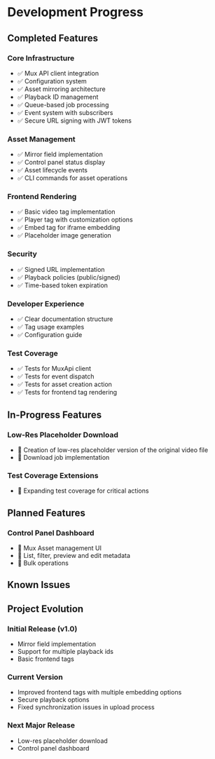 # Development Progress

## Completed Features

### Core Infrastructure

- ✅ Mux API client integration
- ✅ Configuration system
- ✅ Asset mirroring architecture
- ✅ Playback ID management
- ✅ Queue-based job processing
- ✅ Event system with subscribers
- ✅ Secure URL signing with JWT tokens

### Asset Management

- ✅ Mirror field implementation
- ✅ Control panel status display
- ✅ Asset lifecycle events
- ✅ CLI commands for asset operations

### Frontend Rendering

- ✅ Basic video tag implementation
- ✅ Player tag with customization options
- ✅ Embed tag for iframe embedding
- ✅ Placeholder image generation

### Security

- ✅ Signed URL implementation
- ✅ Playback policies (public/signed)
- ✅ Time-based token expiration

### Developer Experience

- ✅ Clear documentation structure
- ✅ Tag usage examples
- ✅ Configuration guide

### Test Coverage

- ✅ Tests for MuxApi client
- ✅ Tests for event dispatch
- ✅ Tests for asset creation action
- ✅ Tests for frontend tag rendering

## In-Progress Features

### Low-Res Placeholder Download

- 🔄 Creation of low-res placeholder version of the original video file
- 🔄 Download job implementation

### Test Coverage Extensions

- 🔄 Expanding test coverage for critical actions

## Planned Features

### Control Panel Dashboard

- 📝 Mux Asset management UI
- 📝 List, filter, preview and edit metadata
- 📝 Bulk operations

## Known Issues

## Project Evolution

### Initial Release (v1.0)

- Mirror field implementation
- Support for multiple playback ids
- Basic frontend tags

### Current Version

- Improved frontend tags with multiple embedding options
- Secure playback options
- Fixed synchronization issues in upload process

### Next Major Release

- Low-res placeholder download
- Control panel dashboard
